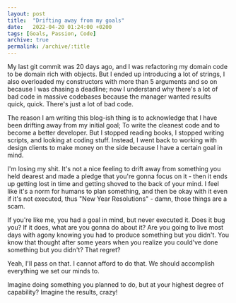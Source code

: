 ```yaml
---
layout: post
title:  "Drifting away from my goals"
date:   2022-04-20 01:24:00 +0200
tags: [Goals, Passion, Code]
archive: true
permalink: /archive/:title
---
```


My last git commit was 20 days ago, and I was refactoring my domain code to be domain rich with objects. But I ended up introducing a lot of strings, I also overloaded my constructors with more than 5 arguments and so on because I was chasing a deadline; now I understand why there's a lot of bad code in massive codebases because the manager wanted results quick, quick. There's just a lot of bad code.

The reason I am writing this blog-ish thing is to acknowledge that I have been drifting away from my initial goal; To write the cleanest code and to become a better developer. But I stopped reading books, I stopped writing scripts, and looking at coding stuff. Instead, I went back to working with design clients to make money on the side because I have a certain goal in mind.

I'm losing my shit. It's not a nice feeling to drift away from something you held dearest and made a pledge that you're gonna focus on it - then it ends up getting lost in time and getting shoved to the back of your mind. I feel like it's a norm for humans to plan something, and then be okay with it even if it's not executed, thus "New Year Resolutions" - damn, those things are a scam.

If you're like me, you had a goal in mind, but never executed it. Does it bug you? If it does, what are you gonna do about it? Are you going to live most days with agony knowing you had to produce something but you didn't. You know that thought after some years when you realize you could've done something but you didn't? That regret?

Yeah, I'll pass on that. I cannot afford to do that. We should accomplish everything we set our minds to.

Imagine doing something you planned to do, but at your highest degree of capability? Imagine the results, crazy!

